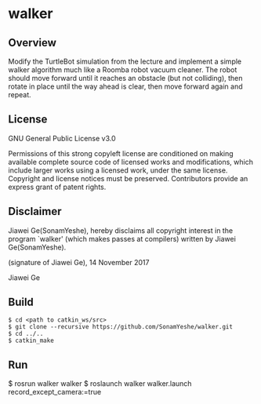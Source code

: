 # walker

## Overview
Modify the TurtleBot simulation from the lecture and implement a simple walker algorithm much like a Roomba robot vacuum cleaner. The robot should move forward until it reaches an obstacle (but not colliding), then rotate in place until the way ahead is clear, then move forward again and repeat.

## License
GNU General Public License v3.0

Permissions of this strong copyleft license are conditioned on making available complete source code of licensed works and modifications, which include larger works using a licensed work, under the same license. Copyright and license notices must be preserved. Contributors provide an express grant of patent rights.

## Disclaimer 
Jiawei Ge(SonamYeshe), hereby disclaims all copyright interest in the program `walker' (which makes passes at compilers) written by Jiawei Ge(SonamYeshe).

 (signature of Jiawei Ge), 14 November 2017

 Jiawei Ge

## Build
```
$ cd <path to catkin_ws/src>
$ git clone --recursive https://github.com/SonamYeshe/walker.git
$ cd ../..
$ catkin_make
```

## Run
$ rosrun walker walker
$ roslaunch walker walker.launch record_except_camera:=true
